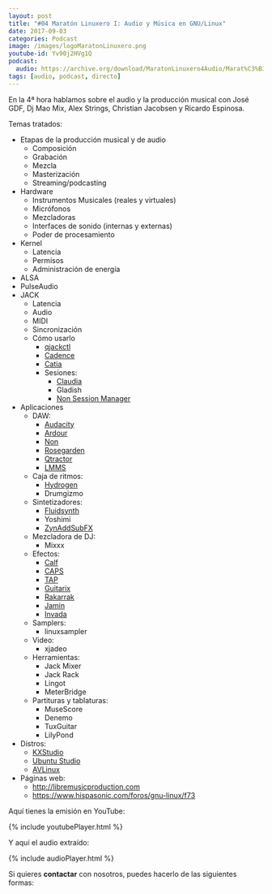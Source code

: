 ```yaml
---
layout: post
title: "#04 Maratón Linuxero I: Audio y Música en GNU/Linux"
date: 2017-09-03
categories: Podcast
image: /images/logoMaratonLinuxero.png
youtube-id: Yv90j2HVg1Q
podcast:
  audio: https://archive.org/download/MaratonLinuxero4Audio/Marat%C3%B3n%20Linuxero%204%20Audio
tags: [audio, podcast, directo]
---
```

En la 4ª hora hablamos sobre el audio y la producción musical con José GDF, Dj Mao Mix, Alex Strings, Christian Jacobsen y Ricardo Espinosa.

Temas tratados:

* Etapas de la producción musical y de audio
  * Composición
  * Grabación
  * Mezcla
  * Masterización
  * Streaming/podcasting
* Hardware
  * Instrumentos Musicales (reales y virtuales)
  * Micrófonos
  * Mezcladoras
  * Interfaces de sonido (internas y externas)
  * Poder de procesamiento
* Kernel
  * Latencia
  * Permisos
  * Administración de energía
* ALSA
* PulseAudio
* JACK
  * Latencia
  * Audio
  * MIDI
  * Sincronización
  * Cómo usarlo
    * [qjackctl](https://qjackctl.sourceforge.io)
    * [Cadence](http://kxstudio.linuxaudio.org/Applications:Cadence)
    * [Catia](http://kxstudio.linuxaudio.org/Applications:Catia)
    * Sesiones:
      * [Claudia](http://kxstudio.linuxaudio.org/Applications:Claudia)
      * Gladish
      * [Non Session Manager](http://non.tuxfamily.org/wiki/Non%20Session%20Manager)
* Aplicaciones
  * DAW:
    * [Audacity](http://www.audacityteam.org)
    * [Ardour](http://www.ardour.org)
    * [Non](http://non.tuxfamily.org)
    * [Rosegarden](http://www.rosegardenmusic.com)
    * [Qtractor](https://qtractor.sourceforge.io)
    * [LMMS](https://lmms.io)
  * Caja de ritmos:
    * [Hydrogen](http://www.hydrogen-music.org)
    * Drumgizmo
  * Sintetizadores:
    * [Fluidsynth](http://www.fluidsynth.org)
    * Yoshimi
    * [ZynAddSubFX](http://zynaddsubfx.sourceforge.net)
  * Mezcladora de DJ:
    * Mixxx
  * Efectos:
    * [Calf](http://calf-studio-gear.org)
    * [CAPS](http://quitte.de/dsp/caps.html)
    * [TAP](http://tap-plugins.sf.net)
    * [Guitarix](http://guitarix.org)
    * [Rakarrak](http://rakarrack.sourceforge.net)
    * [Jamin](http://jamin.sourceforge.net)
    * [Invada](https://launchpad.net/invada-studio)
  * Samplers:
    * linuxsampler
  * Video:
    * xjadeo
  * Herramientas:
    * Jack Mixer
    * Jack Rack
    * Lingot
    * MeterBridge
  * Partituras y tablaturas:
    * MuseScore
    * Denemo
    * TuxGuitar
    * LilyPond
* Distros:
  * [KXStudio](http://kxstudio.linuxaudio.org)
  * [Ubuntu Studio](https://ubuntustudio.org)
  * [AVLinux](http://www.bandshed.net/avlinux)
* Páginas web:
  * <http://libremusicproduction.com>
  * <https://www.hispasonic.com/foros/gnu-linux/f73>

Aquí tienes la emisión en YouTube:

{% include youtubePlayer.html %}

Y aquí el audio extraído:

{% include audioPlayer.html %}

Si quieres **contactar** con nosotros, puedes hacerlo de las siguientes formas:
